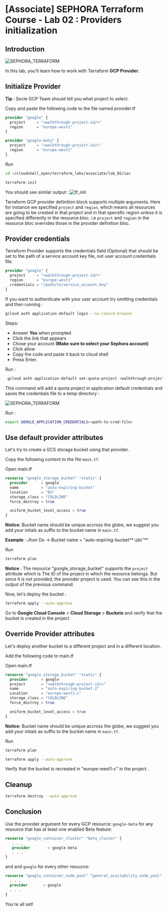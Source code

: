 # [Associate] SEPHORA Terraform Course - Lab 02 : Providers initialization
## Introduction
![SEPHORA_TERRAFORM](https://storage.googleapis.com/s4a-shared-terraform-gcs-lab-materials/sephora_terraform_bw.png)

In this lab, you'll learn how to work with Terraform **GCP Provider**.

## Initialize Provider

<walkthrough-project-setup></walkthrough-project-setup>

**Tip** : Socle GCP Team should tell you what project to select.

Copy and paste the following code to the file named <walkthrough-editor-open-file filePath="cloudshell_open/terraform_labs/associate/lab_02/iac/provider.tf">provider.tf</walkthrough-editor-open-file>

```tf
provider "google" {
  project     = "<walkthrough-project-id/>"
  region      = "europe-west1"
}

provider "google-beta" {
  project     = "<walkthrough-project-id/>"
  region      = "europe-west1"
}
```

Run
```bash
cd ~/cloudshell_open/terraform_labs/associate/lab_02/iac
```
```bash
terraform init
```
You should see similar output :
![tf_init](https://storage.googleapis.com/s4a-shared-terraform-gcs-lab-materials/tf_init.png)

Terraform GCP provider definition block supports multiple arguments. Here for instance we specified `project` and `region`, which means all resources are going to be created in that project and in that specefic region unless it is specified differently in the resource bloc. i.e `project` and `region` in the resource bloc overrides those in the provider definition bloc.

## Provider credentials

Terraform Provider supports the credentials field (Optional) that should be set to the path of a service account key file, not user account credentials file.
```tf
provider "google" {
  project     = "<walkthrough-project-id/>"
  region      = "europe-west1"
  credentials = "/path/to/service_account.key"
}
```

If you want to authenticate with your user account try omitting credentials and then running :
```bash
gcloud auth application-default login --no-launch-browser
```
Steps:
 - Answer **Yes** when prompted
 - Click the link that appears
 - Chose your account **(Make sure to select your Sephora account)**
 - Click allow
 - Copy the code and paste it back to cloud shell
 - Press Enter.

 Run :
 ```bash
  gcloud auth application-default set-quota-project <walkthrough-project-id/>
 ```

 This command will add a quota project in application default credentials and saves the credentials file to a temp directory :

 ![SEPHORA_TERRAFORM](https://storage.googleapis.com/s4a-shared-terraform-gcs-lab-materials/cred_path.png)

 Run :
 ```bash
 export GOOGLE_APPLICATION_CREDENTIALS=<path-to-cred-file>
 ```

## Use default provider attributes

Let's try to create a GCS storage bucket using that provider.

Copy the following content to the file `main.tf`.

<walkthrough-editor-open-file filePath="cloudshell_open/terraform_labs/associate/lab_02/iac/main.tf">Open main.tf</walkthrough-editor-open-file>

```tf
resource "google_storage_bucket" "static" {
  provider      = google
  name          = "auto-expiring-bucket"
  location      = "EU"
  storage_class = "COLDLINE"
  force_destroy = true

  uniform_bucket_level_access = true
}
```
**Notice**: Bucket name should be unique accross the globe, we suggest you add your intials as suffix to the bucket name in `main.tf`.

__Example__ : Jhon Do -> Bucket name = "auto-expiring-bucket**-jdo"**

Run
```bash
terraform plan
```
**Notice** : The resource "google_storage_bucket" supports the `project` attribute which is The ID of the project in which the resource belongs. But since it is not provided, the provider project is used. You can see this in the output of the previous command.

Now, let's deploy the bucket :
```bash
terraform apply --auto-approve
```

Go to **Google Cloud Console** > **Cloud Storage** > **Buckets** and verify that the bucket is created in the project **<walkthrough-project-id/>**

## Override Provider attributes

Let's deploy another bucket to a different project and in a different location.

<walkthrough-project-setup></walkthrough-project-setup>

Add the following code to main.tf

<walkthrough-editor-open-file filePath="cloudshell_open/terraform_labs/associate/lab_02/iac/main.tf">Open main.tf</walkthrough-editor-open-file>


```tf
resource "google_storage_bucket" "static" {
  provider      = google
  project       = "<walkthrough-project-id/>"
  name          = "auto-expiring-bucket-2"
  Location      = "europe-west1-c"
  storage_class = "COLDLINE"
  force_destroy = true

  uniform_bucket_level_access = true
}
```

**Notice**: Bucket name should be unique accross the globe, we suggest you add your intials as suffix to the bucket name in `main.tf`.

Run
```bash
terraform plan  
```
```bash
terraform apply --auto-approve  
```
Verify that the bucket is recreated in "europe-west1-c" in the project <walkthrough-project-id/>.

## Cleanup

```bash
terraform destroy --auto-approve
```

## Conclusion
Use the provider argument for every GCP resource: `google-beta` for any resource that has at least one enabled Beta feature:
```tf
resource "google_container_cluster" "beta_cluster" {
   . . .
   provider        = google-beta
   . . .
}
```

and and `google` for every other resource:
```tf
resource "google_container_node_pool" "general_availability_node_pool" {
  . . .
  provider       = google
  . . .
}
```

You're all set!

<walkthrough-conclusion-trophy></walkthrough-conclusion-trophy>
